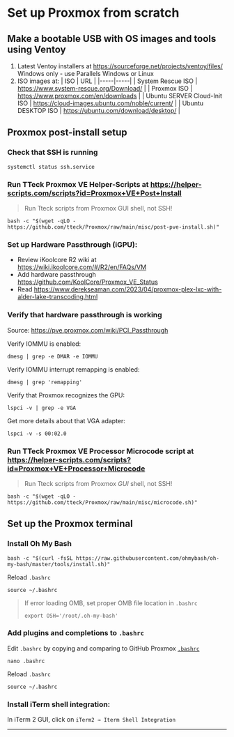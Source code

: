 # Set up Proxmox from scratch

## Make a bootable USB with OS images and tools using Ventoy
1. Latest Ventoy installers at https://sourceforge.net/projects/ventoy/files/ Windows only - use Parallels Windows or Linux
2. ISO images at:
   | ISO | URL |
   |-----|-----|
   | System Rescue ISO | https://www.system-rescue.org/Download/ |
   | Proxmox ISO | https://www.proxmox.com/en/downloads |
   | Ubuntu SERVER Cloud-Init ISO | https://cloud-images.ubuntu.com/noble/current/ |
   | Ubuntu DESKTOP ISO | https://ubuntu.com/download/desktop/ |

## Proxmox post-install setup
### Check that SSH is running
```shell-script
systemctl status ssh.service
```
### Run TTeck Proxmox VE Helper-Scripts at https://helper-scripts.com/scripts?id=Proxmox+VE+Post+Install
> Run Tteck scripts from Proxmox GUI shell, not SSH!
```shell-script
bash -c "$(wget -qLO - https://github.com/tteck/Proxmox/raw/main/misc/post-pve-install.sh)"
```
### Set up Hardware Passthrough (iGPU):
- Review iKoolcore R2 wiki at https://wiki.ikoolcore.com/#/R2/en/FAQs/VM
- Add hardware passthrough https://github.com/KoolCore/Proxmox_VE_Status
- Read https://www.derekseaman.com/2023/04/proxmox-plex-lxc-with-alder-lake-transcoding.html
### Verify that hardware passthrough is working
Source: https://pve.proxmox.com/wiki/PCI_Passthrough

Verify IOMMU is enabled:
```shell-script
dmesg | grep -e DMAR -e IOMMU
```

Verify IOMMU interrupt remapping is enabled:
```shell-script
dmesg | grep 'remapping'
```

Verify that Proxmox recognizes the GPU:
```shell-script
lspci -v | grep -e VGA
```

Get more details about that VGA adapter:
```shell-script
lspci -v -s 00:02.0
```

### Run TTeck Proxmox VE Processor Microcode script at https://helper-scripts.com/scripts?id=Proxmox+VE+Processor+Microcode
> Run Tteck scripts from Proxmox *GUI* shell, not SSH!
```shell-script
bash -c "$(wget -qLO - https://github.com/tteck/Proxmox/raw/main/misc/microcode.sh)"
```

## Set up the Proxmox terminal
### Install Oh My Bash
```shell
bash -c "$(curl -fsSL https://raw.githubusercontent.com/ohmybash/oh-my-bash/master/tools/install.sh)"
```
Reload `.bashrc`
```shell
source ~/.bashrc
```
> If error loading OMB, set proper OMB file location in `.bashrc`
> ```shell
> export OSH='/root/.oh-my-bash'
> ```
### Add plugins and completions to `.bashrc`
Edit `.bashrc` by copying and comparing to GitHub Proxmox [`.bashrc`](/Proxmox%20files/.bashrc)
```shell
nano .bashrc
```
Reload `.bashrc`
```shell
source ~/.bashrc
```

### Install iTerm shell integration:
In iTerm 2 GUI, click on `iTerm2 → Iterm Shell Integration`

-----

